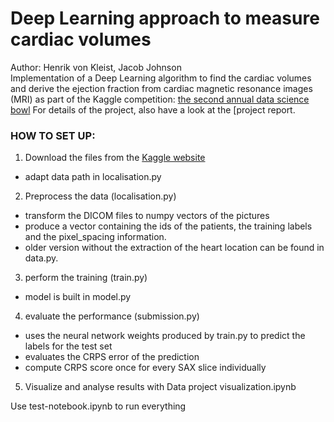 # Deep Learning approach to measure cardiac volumes
Author: Henrik von Kleist, Jacob Johnson <br>
Implementation of a Deep Learning algorithm to find the cardiac volumes 
and derive the ejection fraction from cardiac magnetic resonance images (MRI)
as part of the Kaggle competition: [the second annual data science bowl](https://www.kaggle.com/c/second-annual-data-science-bowl/overview/description)
For details of the project, also have a look at the [project report.

     
### HOW TO SET UP:
1. Download the files from the [Kaggle website](https://www.kaggle.com/c/second-annual-data-science-bowl/data)
* adapt data path in localisation.py
2. Preprocess the data (localisation.py)
* transform the DICOM files to numpy vectors of the pictures
* produce a vector containing the ids of the patients, the training labels and the pixel_spacing information.
* older version without the extraction of the heart location can be found in data.py.
3. perform the training (train.py)
* model is built in model.py
4. evaluate the performance (submission.py)
* uses the neural network weights produced by train.py to predict the labels
for the test set
* evaluates the CRPS error of the prediction
* compute CRPS score once for every SAX slice individually
5. Visualize and analyse results with Data project visualization.ipynb

Use test-notebook.ipynb to run everything



